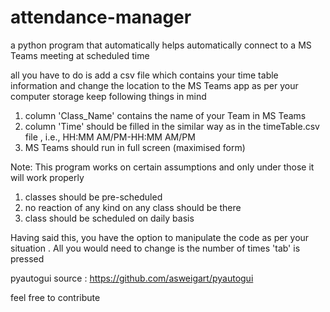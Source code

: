 # attendance-manager
a python program that automatically helps automatically connect to a MS Teams meeting at scheduled time

all you have to do is add a csv file which contains your time table information and change the location to the MS Teams app as per your computer storage
keep following things in mind
1) column 'Class_Name' contains the name of your Team in MS Teams
2) column 'Time' should be filled in the similar way as in the timeTable.csv file , i.e., HH:MM AM/PM-HH:MM AM/PM
3) MS Teams should run in full screen (maximised form)

Note:
This program works on certain assumptions and only under those it will work properly
1) classes should be pre-scheduled
2) no reaction of any kind on any class should be there
3) class should be scheduled on daily basis

Having said this, you have the option to manipulate the code as per your situation .
All you would need to change is the number of times 'tab' is pressed

pyautogui source : https://github.com/asweigart/pyautogui

feel free to contribute
